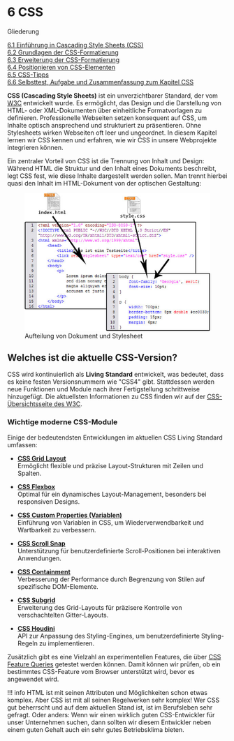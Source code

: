 # 6 CSS

Gliederung

[6.1 Einführung in Cascading Style Sheets (CSS)](6.1_Einfuehrung_in_Cascading_Style_Sheets.md)<br>
[6.2 Grundlagen der CSS-Formatierung](6.2_Grundlagen_der_CSS_Formatierung.md)<br>
[6.3 Erweiterung der CSS-Formatierung](6.3_Erweiterung_der_CSS_Formatierung.md)<br>
[6.4 Positionieren von CSS-Elementen](6.4_Positionieren_von_CSS_Elementen.md)<br>
[6.5 CSS-Tipps](6.5_CSS_Tipps.md)<br>
[6.6 Selbsttest, Aufgabe und Zusammenfassung zum Kapitel CSS](6.6_Selbsttest_Aufgabe_und_Zusammenfassung_zum_Kapitel_CSS.md)<br>  

**CSS (Cascading Style Sheets)** ist ein unverzichtbarer Standard, der vom [W3C](https://www.w3.org/) entwickelt wurde. Es ermöglicht, das Design und die Darstellung von HTML- oder XML-Dokumenten über einheitliche Formatvorlagen zu definieren. Professionelle Webseiten setzen konsequent auf CSS, um Inhalte optisch ansprechend und strukturiert zu präsentieren. Ohne Stylesheets wirken Webseiten oft leer und ungeordnet. In diesem Kapitel lernen wir CSS kennen und erfahren, wie wir CSS in unsere Webprojekte integrieren können.

Ein zentraler Vorteil von CSS ist die Trennung von Inhalt und Design: Während HTML die Struktur und den Inhalt eines Dokuments beschreibt, legt CSS fest, wie diese Inhalte dargestellt werden sollen. Man trennt hierbei quasi den Inhalt im HTML-Dokument von der optischen Gestaltung:

<figure>
  <img src="media/4_3_aufteilung_dokustyle.jpg" alt="Aufteilung von Dokument und Stylesheet">
  <figcaption>Aufteilung von Dokument und Stylesheet</figcaption>
</figure>

## Welches ist die aktuelle CSS-Version?

CSS wird kontinuierlich als **Living Standard** entwickelt, was bedeutet, dass es keine festen Versionsnummern wie "CSS4" gibt. Stattdessen werden neue Funktionen und Module nach ihrer Fertigstellung schrittweise hinzugefügt. Die aktuellsten Informationen zu CSS finden wir auf der [CSS-Übersichtsseite des W3C](https://www.w3.org/Style/CSS/).

### Wichtige moderne CSS-Module

Einige der bedeutendsten Entwicklungen im aktuellen CSS Living Standard umfassen:

- [**CSS Grid Layout**](https://developer.mozilla.org/en-US/docs/Web/CSS/CSS_Grid_Layout)<br>
  Ermöglicht flexible und präzise Layout-Strukturen mit Zeilen und Spalten.

- [**CSS Flexbox**](https://developer.mozilla.org/en-US/docs/Web/CSS/CSS_Flexible_Box_Layout)<br>
  Optimal für ein dynamisches Layout-Management, besonders bei responsiven Designs.

- [**CSS Custom Properties (Variablen)**](https://developer.mozilla.org/en-US/docs/Web/CSS/Using_CSS_custom_properties)<br>
  Einführung von Variablen in CSS, um Wiederverwendbarkeit und Wartbarkeit zu verbessern.

- [**CSS Scroll Snap**](https://developer.mozilla.org/en-US/docs/Web/CSS/CSS_Scroll_Snap)<br>
  Unterstützung für benutzerdefinierte Scroll-Positionen bei interaktiven Anwendungen.

- [**CSS Containment**](https://developer.mozilla.org/en-US/docs/Web/CSS/CSS_Containment)<br>
  Verbesserung der Performance durch Begrenzung von Stilen auf spezifische DOM-Elemente.

- [**CSS Subgrid**](https://developer.mozilla.org/en-US/docs/Web/CSS/CSS_Grid_Layout/Subgrid)<br>
  Erweiterung des Grid-Layouts für präzisere Kontrolle von verschachtelten Gitter-Layouts.

- [**CSS Houdini**](https://developer.mozilla.org/en-US/docs/Web/CSS/CSS_Houdini)<br>
  API zur Anpassung des Styling-Engines, um benutzerdefinierte Styling-Regeln zu implementieren.

Zusätzlich gibt es eine Vielzahl an experimentellen Features, die über [CSS Feature Queries](https://developer.mozilla.org/en-US/docs/Web/CSS/@supports) getestet werden können. Damit können wir prüfen, ob ein bestimmtes CSS-Feature vom Browser unterstützt wird, bevor es angewendet wird.

!!! info
    HTML ist mit seinen Attributen und Möglichkeiten schon etwas komplex. Aber CSS ist mit all seinen Regelwerken sehr komplex! Wer CSS gut beherrscht und auf dem aktuellen Stand ist, ist im Berufsleben sehr gefragt. Oder anders: Wenn wir einen wirklich guten CSS-Entwickler für unser Unternehmen suchen, dann sollten wir diesem Entwickler neben einem guten Gehalt auch ein sehr gutes Betriebsklima bieten.
